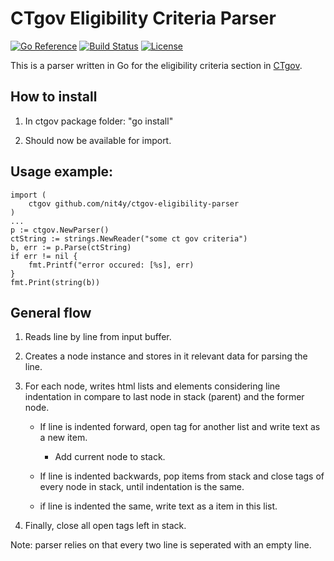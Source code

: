 # CTgov Eligibility Criteria Parser
[![Go Reference](https://pkg.go.dev/badge/github.com/nit4y/ctgov-eligibility-parser.svg)](https://pkg.go.dev/github.com/nit4y/ctgov-eligibility-parser)
[![Build Status](https://github.com/nit4y/ctgov-eligibility-parser/actions/workflows/go.yml/badge.svg)](https://github.com/nit4y/ctgov-eligibility-parser/actions/workflows/go.yml)
[![License](https://img.shields.io/github/license/nit4y/ctgov-eligibility-parser)](https://github.com/nit4y/ctgov-eligibility-parser/blob/main/LICENSE)

This is a parser written in Go for the eligibility criteria section in [CTgov]([url](https://clinicaltrials.gov/)).

## How to install
    
1. In ctgov package folder: "go install"

2. Should now be available for import.

## Usage example:

    import (
        ctgov github.com/nit4y/ctgov-eligibility-parser
    )
    ...
    p := ctgov.NewParser()
    ctString := strings.NewReader("some ct gov criteria")
    b, err := p.Parse(ctString)
    if err != nil {
        fmt.Printf("error occured: [%s], err)
    }
    fmt.Print(string(b))
    

## General flow

1. Reads line by line from input buffer.

2. Creates a node instance and stores in it relevant data for parsing the line.

3. For each node, writes html lists and elements considering line indentation in compare to last node in stack (parent) and the former node.

    - If line is indented forward, open tag for another list and write text as a new item.

        - Add current node to stack.

    - If line is indented backwards, pop items from stack and close tags of every node in stack, until indentation is the same.

    - if line is indented the same, write text as a item in this list.

5. Finally, close all open tags left in stack.

Note: parser relies on that every two line is seperated with an empty line.
